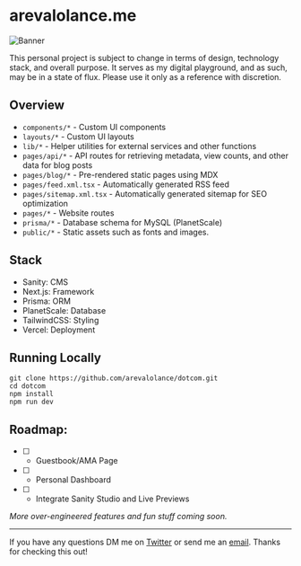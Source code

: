 # arevalolance.me

![Banner](https://www.arevalolance.me/static/images/banner.png)

This personal project is subject to change in terms of design, technology stack, and overall purpose. It serves as my digital playground, and as such, may be in a state of flux. Please use it only as a reference with discretion.

## Overview

- `components/*` - Custom UI components
- `layouts/*` - Custom UI layouts
- `lib/*` - Helper utilities for external services and other functions
- `pages/api/*` - API routes for retrieving metadata, view counts, and other data for blog posts
- `pages/blog/*` - Pre-rendered static pages using MDX
- `pages/feed.xml.tsx` - Automatically generated RSS feed
- `pages/sitemap.xml.tsx` - Automatically generated sitemap for SEO optimization
- `pages/*` - Website routes
- `prisma/*` - Database schema for MySQL (PlanetScale)
- `public/*` - Static assets such as fonts and images.

## Stack

- Sanity: CMS
- Next.js: Framework
- Prisma: ORM
- PlanetScale: Database
- TailwindCSS: Styling
- Vercel: Deployment

## Running Locally

```
git clone https://github.com/arevalolance/dotcom.git
cd dotcom
npm install
npm run dev
```

## Roadmap:

- [ ] - Guestbook/AMA Page
- [ ] - Personal Dashboard
- [ ] - Integrate Sanity Studio and Live Previews

_More over-engineered features and fun stuff coming soon._

---

If you have any questions DM me on [Twitter](https://twitter.com/arevalolance) or send me an [email](mailto:arevalowrites@gmail.com). Thanks for checking this out!
